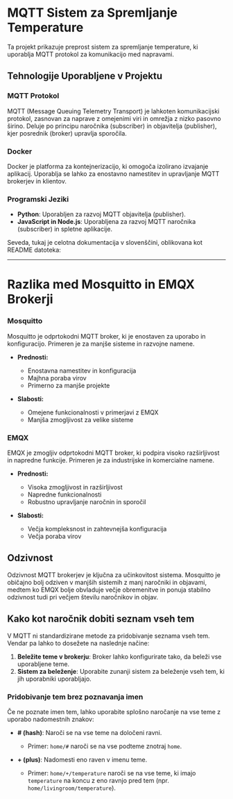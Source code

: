 # MQTT Sistem za Spremljanje Temperature

Ta projekt prikazuje preprost sistem za spremljanje temperature, ki uporablja MQTT protokol za komunikacijo med napravami.

## Tehnologije Uporabljene v Projektu

### MQTT Protokol
MQTT (Message Queuing Telemetry Transport) je lahkoten komunikacijski protokol, zasnovan za naprave z omejenimi viri in omrežja z nizko pasovno širino. Deluje po principu naročnika (subscriber) in objavitelja (publisher), kjer posrednik (broker) upravlja sporočila.

### Docker
Docker je platforma za kontejnerizacijo, ki omogoča izolirano izvajanje aplikacij. Uporablja se lahko za enostavno namestitev in upravljanje MQTT brokerjev in klientov.

### Programski Jeziki
- **Python**: Uporabljen za razvoj MQTT objavitelja (publisher).
- **JavaScript in Node.js**: Uporabljena za razvoj MQTT naročnika (subscriber) in spletne aplikacije.


Seveda, tukaj je celotna dokumentacija v slovenščini, oblikovana kot README datoteka:

---

# Razlika med Mosquitto in EMQX Brokerji


### Mosquitto
Mosquitto je odprtokodni MQTT broker, ki je enostaven za uporabo in konfiguracijo. Primeren je za manjše sisteme in razvojne namene.

- **Prednosti:**
  - Enostavna namestitev in konfiguracija
  - Majhna poraba virov
  - Primerno za manjše projekte

- **Slabosti:**
  - Omejene funkcionalnosti v primerjavi z EMQX
  - Manjša zmogljivost za velike sisteme

### EMQX
EMQX je zmogljiv odprtokodni MQTT broker, ki podpira visoko razširljivost in napredne funkcije. Primeren je za industrijske in komercialne namene.

- **Prednosti:**
  - Visoka zmogljivost in razširljivost
  - Napredne funkcionalnosti
  - Robustno upravljanje naročnin in sporočil

- **Slabosti:**
  - Večja kompleksnost in zahtevnejša konfiguracija
  - Večja poraba virov

## Odzivnost

Odzivnost MQTT brokerjev je ključna za učinkovitost sistema. Mosquitto je običajno bolj odziven v manjših sistemih z manj naročniki in objavami, medtem ko EMQX bolje obvladuje večje obremenitve in ponuja stabilno odzivnost tudi pri večjem številu naročnikov in objav.

## Kako kot naročnik dobiti seznam vseh tem

V MQTT ni standardizirane metode za pridobivanje seznama vseh tem. Vendar pa lahko to dosežete na naslednje načine:

1. **Beležite teme v brokerju**: Broker lahko konfigurirate tako, da beleži vse uporabljene teme.
2. **Sistem za beleženje**: Uporabite zunanji sistem za beleženje vseh tem, ki jih uporabniki uporabljajo.

### Pridobivanje tem brez poznavanja imen

Če ne poznate imen tem, lahko uporabite splošno naročanje na vse teme z uporabo nadomestnih znakov:

- **# (hash)**: Naroči se na vse teme na določeni ravni.
  - Primer: `home/#` naroči se na vse podteme znotraj `home`.
  
- **+ (plus)**: Nadomesti eno raven v imenu teme.
  - Primer: `home/+/temperature` naroči se na vse teme, ki imajo `temperature` na koncu z eno ravnjo pred tem (npr. `home/livingroom/temperature`).

